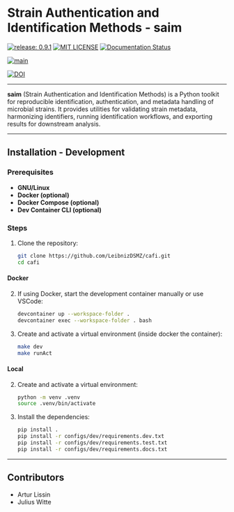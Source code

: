 # Strain Authentication and Identification Methods - saim

[![release: 0.9.1](https://img.shields.io/badge/rel-0.9.1-blue.svg?style=flat-square)](https://github.com/LeibnizDSMZ/saim.git)
[![MIT LICENSE](https://img.shields.io/badge/License-MIT-brightgreen.svg?style=flat-square)](https://choosealicense.com/licenses/mit/)
[![Documentation Status](https://img.shields.io/badge/docs-GitHub-blue.svg?style=flat-square)](https://LeibnizDSMZ.github.io/saim/)

[![main](https://github.com/LeibnizDSMZ/saim/actions/workflows/main.yml/badge.svg?branch=main)](https://github.com/LeibnizDSMZ/saim/actions/workflows/main.yml)

[![DOI](https://zenodo.org/badge/932743748.svg)](https://doi.org/10.5281/zenodo.14879790)

---

**saim** (Strain Authentication and Identification Methods) is a Python toolkit for reproducible identification, authentication, and metadata handling of microbial strains. It provides utilities for validating strain metadata, harmonizing identifiers, running identification workflows, and exporting results for downstream analysis.

---

## Installation - Development

### Prerequisites

- **GNU/Linux**
- **Docker (optional)**
- **Docker Compose (optional)**
- **Dev Container CLI (optional)**

### Steps

1. Clone the repository:
   ```sh
   git clone https://github.com/LeibnizDSMZ/cafi.git
   cd cafi
   ```

#### Docker

2. If using Docker, start the development container manually or use VSCode:
   ```sh
   devcontainer up --workspace-folder .
   devcontainer exec --workspace-folder . bash
   ```

3. Create and activate a virtual environment (inside docker the container):
   ```sh
   make dev
   make runAct
   ```

#### Local

2. Create and activate a virtual environment:
   ```sh
   python -m venv .venv
   source .venv/bin/activate
   ```
3. Install the dependencies:
   ```sh
   pip install .
   pip install -r configs/dev/requirements.dev.txt
   pip install -r configs/dev/requirements.test.txt
   pip install -r configs/dev/requirements.docs.txt
   ```

---

## Contributors

- Artur Lissin
- Julius Witte
